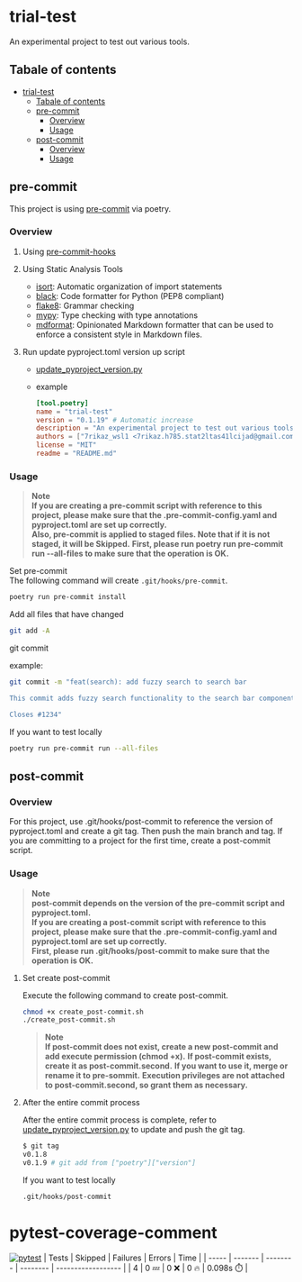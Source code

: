 # trial-test

An experimental project to test out various tools.

## Tabale of contents

- [trial-test](#trial-test)
  - [Tabale of contents](#tabale-of-contents)
  - [pre-commit](#pre-commit)
    - [Overview](#overview)
    - [Usage](#usage)
  - [post-commit](#post-commit)
    - [Overview](#overview-1)
    - [Usage](#usage-1)

## pre-commit

This project is using [pre-commit](https://github.com/pre-commit/pre-commit) via poetry.

### Overview

1. Using [pre-commit-hooks](https://github.com/pre-commit/pre-commit-hooks)

1. Using Static Analysis Tools

   - [isort](https://pypi.org/project/isort/): Automatic organization of import statements
   - [black](https://pypi.org/project/black/): Code formatter for Python (PEP8 compliant)
   - [flake8](https://pypi.org/project/flake8/): Grammar checking
   - [mypy](https://pypi.org/project/mypy/): Type checking with type annotations
   - [mdformat](https://pypi.org/project/mdformat/): Opinionated Markdown formatter that can be used to enforce a consistent style in Markdown files.

1. Run update pyproject.toml version up script

   - [update_pyproject_version.py](ci/update_pyproject_version.py)

   - example

     ```toml
     [tool.poetry]
     name = "trial-test"
     version = "0.1.19" # Automatic increase
     description = "An experimental project to test out various tools."
     authors = ["7rikaz_wsl1 <7rikaz.h785.stat2ltas41lcijad@gmail.com>"]
     license = "MIT"
     readme = "README.md"
     ```

### Usage

> **Note**\
> **If you are creating a pre-commit script with reference to this project, please make sure that the .pre-commit-config.yaml and pyproject.toml are set up correctly.**\
> **Also, pre-commit is applied to staged files. Note that if it is not staged, it will be Skipped.**
> **First, please run poetry run pre-commit run --all-files to make sure that the operation is OK.**

Set pre-commit\
The following command will create `.git/hooks/pre-commit`.

```bash
poetry run pre-commit install
```

Add all files that have changed

```bash
git add -A
```

git commit

example:

```bash
git commit -m "feat(search): add fuzzy search to search bar

This commit adds fuzzy search functionality to the search bar component. Fuzzy search allows users to find search results even if they make spelling mistakes or typos. This feature will enhance the user experience and make it easier to find what they are looking for.

Closes #1234"
```

If you want to test locally

```bash
poetry run pre-commit run --all-files
```

## post-commit

### Overview

For this project, use .git/hooks/post-commit to reference the version of pyproject.toml and create a git tag. Then push the main branch and tag.
If you are committing to a project for the first time, create a post-commit script.

### Usage

> **Note**\
> **post-commit depends on the version of the pre-commit script and pyproject.toml.**\
> **If you are creating a post-commit script with reference to this project, please make sure that the .pre-commit-config.yaml and pyproject.toml are set up correctly.**\
> **First, please run .git/hooks/post-commit to make sure that the operation is OK.**

1. Set create post-commit

   Execute the following command to create post-commit.

   ```bash
   chmod +x create_post-commit.sh
   ./create_post-commit.sh
   ```

   > **Note**\
   > **If post-commit does not exist, create a new post-commit and add execute permission (chmod +x).**
   > **If post-commit exists, create it as post-commit.second.**
   > **If you want to use it, merge or rename it to pre-sommit.**
   > **Execution privileges are not attached to post-commit.second, so grant them as necessary.**

1. After the entire commit process

   After the entire commit process is complete, refer to [update_pyproject_version.py](ci/update_pyproject_version.py) to update and push the git tag.

   ```bash
   $ git tag
   v0.1.8
   v0.1.9 # git add from ["poetry"]["version"]
   ```

   If you want to test locally

   ```bash
   .git/hooks/post-commit
   ```

# pytest-coverage-comment

<!-- Pytest Coverage Comment:Begin -->
[![pytest](https://github.com/7rikazhexde/trial-test/actions/workflows/pytest.yaml/badge.svg)](https://github.com/7rikazhexde/trial-test/actions/workflows/pytest.yaml)
| Tests | Skipped | Failures | Errors | Time |
| ----- | ------- | -------- | -------- | ------------------ |
| 4 | 0 :zzz: | 0 :x: | 0 :fire: | 0.098s :stopwatch: |

<!-- Pytest Coverage Comment:End -->
